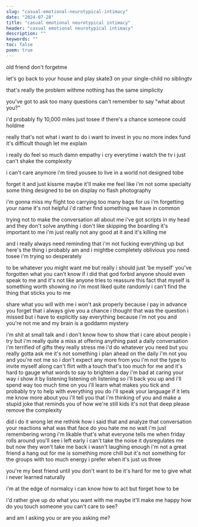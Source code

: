 ```yaml
---
slug: "casual-emotional-neurotypical-intimacy"
date: "2024-07-28"
title: "casual emotional neurotypical intimacy"
header: "casual emotional neurotypical intimacy"
description: ""
keywords: ""
toc: false
poem: true
---
```


old friend don't forgetme

let's go back to your house and play skate3
on your single-child no siblingtv

that's really the problem withme
nothing has the same simplicity

you've got to ask too many questions
can't remember to say "what about you?"

i'd probably fly 10,000 miles just tosee
if there's a chance someone could holdme

really that's not what i want to do
i want to invest in you no more index fund
it's difficult though let me explain

i really do feel so much damn empathy
i cry everytime i watch the tv
i just can't shake the complexity

i can't care anymore i'm tired yousee
to live in a world not designed tobe

forget it and just kissme
maybe it'll make me feel like i'm not some specialty
some thing designed to be on display
no flash photography

i'm gonna miss my flight too
carrying too many bags for us i'm
forgetting your name it's
not helpful i'd rather find something we have in common

trying not to make the conversation all about me
i've got scripts in my head and they don't solve anything
i don't like skipping the boarding it's important to me
i'm just really not any good at it and it's killing me

and i really always need reminding that
i'm not fucking everything up but here's the thing
i probably am and i mightbe
completely oblivious you need tosee
i'm trying so desperately

to be whatever you might want me
but really i should just 'be myself' you've forgotten what you can't know
if i did that god forbid anyone should even speak to me
and it's not like anyone tries to reassure this fact
that myself is something worth showing
no i'm most liked quite randomly i can't find the thing that sticks you to me

share what you will with me
i won't ask properly because
i pay in advance
you forget that i always give you a chance
i thought that was the question i missed
but i have to explicitly say everything
because i'm not you and you're not me
and my brain is a goddamn mystery

i'm shit at small talk and i don't know how to show that i care about people
i try but i'm really quite a miss at offering anything past a daily conversation
i'm terrified of gifts they really stress me
i'd do whatever you need but you really gotta ask me
it's not something i plan ahead on the daily
i'm not you and you're not me so i don't expect any more from you
i'm not the type to invite myself along
can't flirt with a touch that's too much for me
and it's hard to gauge what words to say to brighten a day
i'm bad at caring your way
i show it by listening listening oh listening so
i'll back you up and i'll spend way too much time on you
i'll learn what makes you tick and probably try to help with everything you do
i'll speak your language if it lets me know more about you
i'll tell you that i'm thinking of you
and make a stupid joke that reminds you of how
we're still kids it's not that deep please remove the complexity

did i do it wrong let me rethink how i said that and
analyze that conversation your reactions what
was that face do you hate me
no wait i'm just remembering wrong i'm
likable that's what everyone tells me
when friday rolls around you'll see i
left early i can't take the noise it dysregulates me
but now they won't take me back i wasn't laughing enough i'm not a great friend
a hang out for me is something more chill but
it's not something for the groups with too much energy
i prefer when it's just us three

you're my best friend until you don't want to be
it's hard for me to give what
i never learned naturally

i'm at the edge of normalcy
i can know how to act
but forget how to be

i'd rather give up
do what you want with me
maybe it'll make me happy
how do you touch
someone you can't care to see?

and am I asking you or are you asking me?
